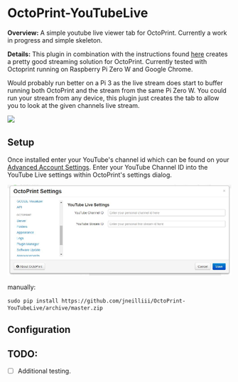 # OctoPrint-YouTubeLive

**Overview:** A simple youtube live viewer tab for OctoPrint. Currently a work in progress and simple skeleton. 

**Details:** This plugin in combination with the instructions found [here](https://blog.alexellis.io/live-stream-with-docker/) creates a pretty good streaming solution for OctoPrint. Currently tested with Octoprint running on Raspberry Pi Zero W and Google Chrome. 

Would probably run better on a Pi 3 as the live stream does start to buffer running both OctoPrint and the stream from the same Pi Zero W. You could run your stream from any device, this plugin just creates the tab to allow you to look at the given channels live stream.

<img src="https://raw.githubusercontent.com/jneilliii/Octoprint-YouTubeLive/master/screenshot.jpg">

## Setup

Once installed enter your YouTube's channel id which can be found on your [Advanced Account Settings](https://www.youtube.com/account_advanced). Enter your YouTube Channel ID into the YouTube Live settings within OctoPrint's settings dialog.

<img src="https://raw.githubusercontent.com/jneilliii/Octoprint-YouTubeLive/master/settings_screenshot.jpg">

manually:

    sudo pip install https://github.com/jneilliii/OctoPrint-YouTubeLive/archive/master.zip

## Configuration

## TODO:
* [ ] Additional testing.
